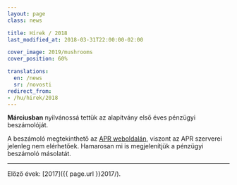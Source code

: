 ```yaml
---
layout: page
class: news

title: Hírek / 2018
last_modified_at: 2018-03-31T22:00:00-02:00

cover_image: 2019/mushrooms
cover_position: 60%

translations:
  en: /news
  sr: /novosti
redirect_from:
- /hu/hirek/2018
---
```

**Márciusban** nyilvánossá tettük az alapítvány első éves pénzügyi beszámolóját.

A beszámoló megtekinthető az [APR weboldalán](http://www.apr.gov.rs), viszont
az APR szerverei jelenleg nem elérhetőek. Hamarosan mi is megjelenítjük a
pénzügyi beszámoló másolatát.

---

Előző évek: [2017]({{ page.url }}2017/).

